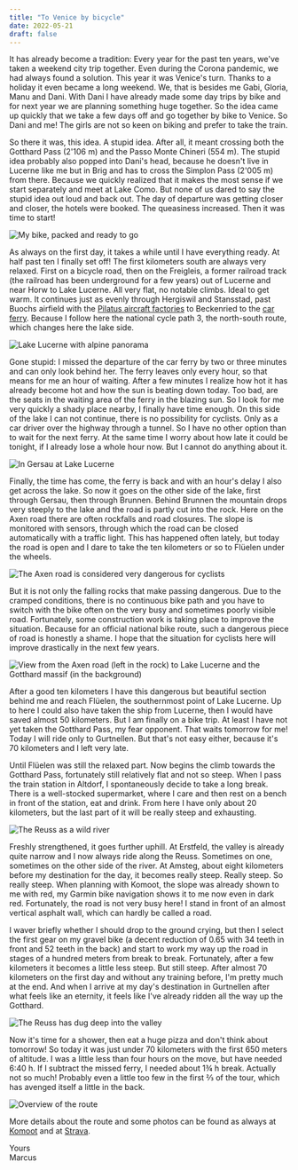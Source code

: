 ```yaml
---
title: "To Venice by bicycle"
date: 2022-05-21
draft: false
---
```


It has already become a tradition: Every year for the past ten years, we've taken a weekend city trip together. Even during the Corona pandemic, we had always found a solution. This year it was Venice's turn. Thanks to a holiday it even became a long weekend. We, that is besides me Gabi, Gloria, Manu and Dani. With Dani I have already made some day trips by bike and for next year we are planning something huge together. So the idea came up quickly that we take a few days off and go together by bike to Venice. So Dani and me! The girls are not so keen on biking and prefer to take the train.

So there it was, this idea. A stupid idea. After all, it meant crossing both the Gotthard Pass (2'106 m) and the Passo Monte Chineri (554 m). The stupid idea probably also popped into Dani's head, because he doesn't live in Lucerne like me but in Brig and has to cross the Simplon Pass (2'005 m) from there. Because we quickly realized that it makes the most sense if we start separately and meet at Lake Como. But none of us dared to say the stupid idea out loud and back out. The day of departure was getting closer and closer, the hotels were booked. The queasiness increased. Then it was time to start!

![My bike, packed and ready to go](/images/blog/2022-05-21_001.jpg)

As always on the first day, it takes a while until I have everything ready. At half past ten I finally set off! The first kilometers south are always very relaxed. First on a bicycle road, then on the Freigleis, a former railroad track (the railroad has been underground for a few years) out of Lucerne and near Horw to Lake Lucerne. All very flat, no notable climbs. Ideal to get warm. It continues just as evenly through Hergiswil and Stansstad, past Buochs airfield with the [Pilatus aircraft factories](https://www.pilatus-aircraft.com/) to Beckenried to the [car ferry](https://www.autofaehre.ch/). Because I follow here the national cycle path 3, the north-south route, which changes here the lake side.

![Lake Lucerne with alpine panorama](/images/blog/2022-05-21_002.jpg)

Gone stupid: I missed the departure of the car ferry by two or three minutes and can only look behind her. The ferry leaves only every hour, so that means for me an hour of waiting. After a few minutes I realize how hot it has already become hot and how the sun is beating down today. Too bad, are the seats in the waiting area of the ferry in the blazing sun. So I look for me very quickly a shady place nearby, I finally have time enough. On this side of the lake I can not continue, there is no possibility for cyclists. Only as a car driver over the highway through a tunnel. So I have no other option than to wait for the next ferry. At the same time I worry about how late it could be tonight, if I already lose a whole hour now. But I cannot do anything about it.

![In Gersau at Lake Lucerne](/images/blog/2022-05-21_003.jpg)

Finally, the time has come, the ferry is back and with an hour's delay I also get across the lake. So now it goes on the other side of the lake, first through Gersau, then through Brunnen. Behind Brunnen the mountain drops very steeply to the lake and the road is partly cut into the rock. Here on the Axen road there are often rockfalls and road closures. The slope is monitored with sensors, through which the road can be closed automatically with a traffic light. This has happened often lately, but today the road is open and I dare to take the ten kilometers or so to Flüelen under the wheels.

![The Axen road is considered very dangerous for cyclists](/images/blog/2022-05-21_004.jpg)

But it is not only the falling rocks that make passing dangerous. Due to the cramped conditions, there is no continuous bike path and you have to switch with the bike often on the very busy and sometimes poorly visible road. Fortunately, some construction work is taking place to improve the situation. Because for an official national bike route, such a dangerous piece of road is honestly a shame. I hope that the situation for cyclists here will improve drastically in the next few years.

![View from the Axen road (left in the rock) to Lake Lucerne and the Gotthard massif (in the background)](/images/blog/2022-05-21_005.jpg)

After a good ten kilometers I have this dangerous but beautiful section behind me and reach Flüelen, the southernmost point of Lake Lucerne. Up to here I could also have taken the ship from Lucerne, then I would have saved almost 50 kilometers. But I am finally on a bike trip. At least I have not yet taken the Gotthard Pass, my fear opponent. That waits tomorrow for me! Today I will ride only to Gurtnellen. But that's not easy either, because it's 70 kilometers and I left very late.

Until Flüelen was still the relaxed part. Now begins the climb towards the Gotthard Pass, fortunately still relatively flat and not so steep. When I pass the train station in Altdorf, I spontaneously decide to take a long break. There is a well-stocked supermarket, where I care and then rest on a bench in front of the station, eat and drink. From here I have only about 20 kilometers, but the last part of it will be really steep and exhausting.

![The Reuss as a wild river](/images/blog/2022-05-21_006.jpg)

Freshly strengthened, it goes further uphill. At Erstfeld, the valley is already quite narrow and I now always ride along the Reuss. Sometimes on one, sometimes on the other side of the river. At Amsteg, about eight kilometers before my destination for the day, it becomes really steep. Really steep. So really steep. When planning with Komoot, the slope was already shown to me with red, my Garmin bike navigation shows it to me now even in dark red. Fortunately, the road is not very busy here! I stand in front of an almost vertical asphalt wall, which can hardly be called a road.

I waver briefly whether I should drop to the ground crying, but then I select the first gear on my gravel bike (a decent reduction of 0.65 with 34 teeth in front and 52 teeth in the back) and start to work my way up the road in stages of a hundred meters from break to break. Fortunately, after a few kilometers it becomes a little less steep. But still steep. After almost 70 kilometers on the first day and without any training before, I'm pretty much at the end. And when I arrive at my day's destination in Gurtnellen after what feels like an eternity, it feels like I've already ridden all the way up the Gotthard.

![The Reuss has dug deep into the valley](/images/blog/2022-05-21_007.jpg)

Now it's time for a shower, then eat a huge pizza and don't think about tomorrow! So today it was just under 70 kilometers with the first 650 meters of altitude. I was a little less than four hours on the move, but have needed 6:40 h. If I subtract the missed ferry, I needed about 1¾ h break. Actually not so much! Probably even a little too few in the first ⅔ of the tour, which has avenged itself a little in the back.

![Overview of the route](/images/blog/2022-05-21_komoot.png)

More details about the route and some photos can be found as always at [Komoot](https://www.komoot.de/tour/777138336/zoom) and at [Strava](https://www.strava.com/activities/7179482796).

Yours  
Marcus
